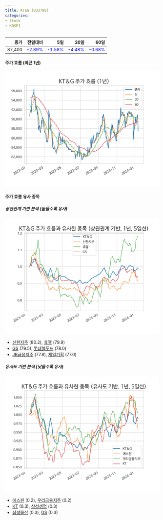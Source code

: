 ```yaml
---
title: KT&G (033780)
categories:
- Stock
- KOSPI
---
```


|종가|전일대비|5일|20일|60일|
|---:|-------:|--:|---:|---:|
|87,400|<span style="color: blue">-2.89%</span>|<span style="color: blue">-1.58%</span>|<span style="color: blue">-4.48%</span>|<span style="color: blue">-0.68%</span>|

<!-- more -->


#### 주가 흐름 (최근 1년)
![033780](/assets/images/stock/033780.png)


#### 주가 흐름 유사 종목


##### 상관관계 기반 분석 (높을수록 유사)
![033780](/assets/images/stock/033780_corr.png)
- [신한지주](/055550/) (80.2), [휴젤](/145020/) (79.9)
- [GS](/078930/) (79.5), [롯데웰푸드](/280360/) (78.0)
- [JB금융지주](/175330/) (77.8), [제일기획](/030000/) (77.0)


##### 유사도 기반 분석 (낮을수록 유사)	
![033780](/assets/images/stock/033780_sim.png)
- [에스원](/012750/) (0.2), [우리금융지주](/316140/) (0.2)
- [KT](/030200/) (0.3), [삼성생명](/032830/) (0.3)
- [삼성물산](/028260/) (0.3), [GS](/078930/) (0.3)